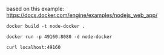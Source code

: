 based on this example: https://docs.docker.com/engine/examples/nodejs_web_app/

`docker build -t node-docker .`

`docker run -p 49160:8080 -d node-docker`

`curl localhost:49160`
